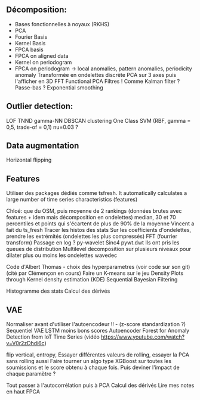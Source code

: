 ## Décomposition:
- Bases fonctionnelles à noyaux (RKHS)
- PCA
- Fourier Basis
- Kernel Basis
- FPCA basis
- FPCA on aligned data
- Kernel on periodogram
- FPCA on periodogram
 -> local anomalies, pattern anomalies, periodicity anomaly
Transformée en ondelettes discrète
PCA sur 3 axes puis l'afficher en 3D
FFT
Functional PCA
Filtres ! Comme Kalman filter ? Passe-bas ?
Exponential smoothing


## Outlier detection:
LOF
TNND
gamma-NN
DBSCAN clustering
One Class SVM (RBF, gamma = 0,5, trade-of = 0,1) nu=0.03 ?


## Data augmentation
Horizontal flipping

## Features
Utiliser des packages dédiés comme tsfresh. It automatically calculates a large number of time series characteristics (features)

Chloé: que du OSM, puis moyenne de 2 rankings (données brutes avec features + idem mais décomposition en ondelettes)
median, 30 et 70 percentiles et points qui s'écartent de plus de 90% de la moyenne
Vincent a fait du ts_fresh
Tracer les histos des stats
Sur les coefficients d'ondelettes, prendre les extrémités (ondelettes les plus compressés)
FFT (fourrier transform)
Passage en log ?
py-wavelet Sinc4
pywt.dwt
Ils ont pris les queues de distribution 
Multilevel decomposition sur plusieurs niveaux pour dilater plus ou moins les ondelettes
wavedec


Code d'Albert Thomas - choix des hyperparametres (voir code sur son git) (cité par Clémençon en cours)
Faire un K-means sur le jeu
Density Plots through Kernel density estimation (KDE)
Sequential Bayesian Filtering


Histogramme des stats
Calcul des dérivés



## VAE
Normaliser avant d'utiliser l'autoencodeur !! - (z-score standardization ?)
Sequentiel VAE LSTM moins bons scores
Autoencoder Forest for Anomaly Detection from IoT Time Series (vidéo https://www.youtube.com/watch?v=V0r2zDhdi6c)


flip vertical, entropy,
Essayer différentes valeurs de rolling, essayer la PCA sans rolling aussi
Faire tourner un algo type XGBoost sur toutes les soumissions et le score obtenu à chaque fois. Puis deviner l'impact de chaque paramètre ?

Tout passer à l'autocorrélation puis à PCA
Calcul des dérivés
Lire mes notes en haut
FPCA

